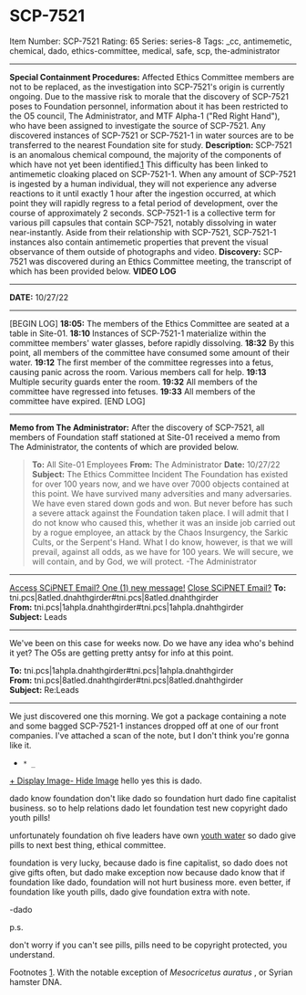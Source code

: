 # SCP-7521
Item Number: SCP-7521
Rating: 65
Series: series-8
Tags: _cc, antimemetic, chemical, dado, ethics-committee, medical, safe, scp, the-administrator

---

**Special Containment Procedures:** Affected Ethics Committee members are not to be replaced, as the investigation into SCP-7521's origin is currently ongoing. Due to the massive risk to morale that the discovery of SCP-7521 poses to Foundation personnel, information about it has been restricted to the O5 council, The Administrator, and MTF Alpha-1 ("Red Right Hand"), who have been assigned to investigate the source of SCP-7521. Any discovered instances of SCP-7521 or SCP-7521-1 in water sources are to be transferred to the nearest Foundation site for study.
**Description:** SCP-7521 is an anomalous chemical compound, the majority of the components of which have not yet been identified.[1](javascript:;) This difficulty has been linked to antimemetic cloaking placed on SCP-7521-1. When any amount of SCP-7521 is ingested by a human individual, they will not experience any adverse reactions to it until exactly 1 hour after the ingestion occurred, at which point they will rapidly regress to a fetal period of development, over the course of approximately 2 seconds.
SCP-7521-1 is a collective term for various pill capsules that contain SCP-7521, notably dissolving in water near-instantly. Aside from their relationship with SCP-7521, SCP-7521-1 instances also contain antimemetic properties that prevent the visual observance of them outside of photographs and video.
**Discovery:** SCP-7521 was discovered during an Ethics Committee meeting, the transcript of which has been provided below.
**VIDEO LOG**
* * *
**DATE:** 10/27/22
* * *
[BEGIN LOG]
**18:05:** The members of the Ethics Committee are seated at a table in Site-01.
**18:10** Instances of SCP-7521-1 materialize within the committee members' water glasses, before rapidly dissolving.
**18:32** By this point, all members of the committee have consumed some amount of their water.
**19:12** The first member of the committee regresses into a fetus, causing panic across the room. Various members call for help.
**19:13** Multiple security guards enter the room.
**19:32** All members of the committee have regressed into fetuses.
**19:33** All members of the committee have expired.
[END LOG]
* * *
**Memo from The Administrator:** After the discovery of SCP-7521, all members of Foundation staff stationed at Site-01 received a memo from The Administrator, the contents of which are provided below.
> **To:** All Site-01 Employees
> **From:** The Administrator
> **Date:** 10/27/22
> **Subject:** The Ethics Committee Incident
> The Foundation has existed for over 100 years now, and we have over 7000 objects contained at this point. We have survived many adversities and many adversaries. We have even stared down gods and won. But never before has such a severe attack against the Foundation taken place. I will admit that I do not know who caused this, whether it was an inside job carried out by a rogue employee, an attack by the Chaos Insurgency, the Sarkic Cults, or the Serpent's Hand. What I do know, however, is that we will prevail, against all odds, as we have for 100 years.
> We will secure, we will contain, and by God, we will protect.
> -The Administrator
* * *
[Access SCiPNET Email? One (1) new message!](javascript:;)
[Close SCiPNET Email?](javascript:;)
**To:** tni.pcs|8atled.dnahthgirder#tni.pcs|8atled.dnahthgirder  
**From:** tni.pcs|1ahpla.dnahthgirder#tni.pcs|1ahpla.dnahthgirder  
**Subject:** Leads
* * *
We've been on this case for weeks now. Do we have any idea who's behind it yet? The O5s are getting pretty antsy for info at this point.
  

**To:** tni.pcs|1ahpla.dnahthgirder#tni.pcs|1ahpla.dnahthgirder  
**From:** tni.pcs|8atled.dnahthgirder#tni.pcs|8atled.dnahthgirder  
**Subject:** Re:Leads
* * *
We just discovered one this morning. We got a package containing a note and some bagged SCP-7521-1 instances dropped off at one of our front companies. I've attached a scan of the note, but I don't think you're gonna like it.
  *     * _
[\+ Display Image](javascript:;)[\- Hide Image](javascript:;)
hello yes this is dado.  
  
dado know foundation don't like dado so foundation hurt dado fine capitalist business. so to help relations dado let foundation test new copyright dado youth pills!  
  
unfortunately foundation oh five leaders have own [youth water](https://scp-wiki.wikidot.com/scp-006) so dado give pills to next best thing, ethical committee.  
  
foundation is very lucky, because dado is fine capitalist, so dado does not give gifts often, but dado make exception now because dado know that if foundation like dado, foundation will not hurt business more. even better, if foundation like youth pills, dado give foundation extra with note.  
  
-dado  
  
p.s.  
  
don't worry if you can't see pills, pills need to be copyright protected, you understand.  

  
  
  
  
  

Footnotes
[1](javascript:;). With the notable exception of _Mesocricetus auratus_ , or Syrian hamster DNA.